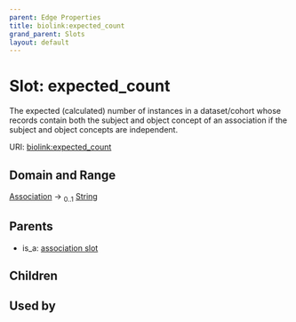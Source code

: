 ```yaml
---
parent: Edge Properties
title: biolink:expected_count
grand_parent: Slots
layout: default
---
```


# Slot: expected_count


The expected (calculated) number of instances in a dataset/cohort whose records contain both the subject and  object concept of an association if the subject and object concepts are independent.

URI: [biolink:expected_count](https://w3id.org/biolink/expected_count)

## Domain and Range

[Association](Association.md) ->  <sub>0..1</sub> [String](types/String.md)

## Parents

 *  is_a: [association slot](association_slot.md)

## Children


## Used by

